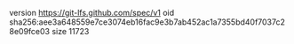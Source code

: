 version https://git-lfs.github.com/spec/v1
oid sha256:aee3a648559e7ce3074eb16fac9e3b7ab452ac1a7355bd40f7037c28e09fce03
size 11723
